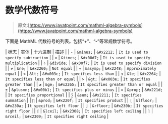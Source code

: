# 数学代数符号

> 原文:[https://www.javatpoint.com/mathml-algebra-symbols](https://www.javatpoint.com/mathml-algebra-symbols)

下面是 MathML 代数符号的列表。包括“+”、“-”等常规数学符号。

| 标志 | 实体 | 十六进制 | 描述 |
| `-` | `&minus;` | `&#x2212;` | `It is used to specify subtraction` |
| `×` | `&times;` | `&#x00d7;` | `It is used to specify multiplication` |
| `÷` | `&divide;` | `&#x00f7;` | `It is used to specify division` |
| `≠` | `&ne;` | `&#x2260;` | `Not equal` |
| `≈` | `&asymp;` | `&#x2248;` | `Approximately equal` |
| `<` | `&lt;` | `&#x003c;` | `It specifies less than` |
| `≤` | `&le;` | `&#x2264;` | `It specifies less than or equal` |
| `>` | `&gt;` | `&#x003e;` | `It specifies greater than` |
| `≥` | `&ge;` | `&#x2265;` | `It specifies greater than or equal` |
| `±` | `&plusmn;` | `&#x00b1;` | `It specifies plus or minus` |
| `∝` | `&prop;` | `&#x221d;` | `It specifies proportional` |
| `∑` | `&sum;` | `&#x2211;` | `It specifies summation` |
| `∏` | `&prod;` | `&#x220f;` | `It specifies product` |
| `⌊` | `&lfloor;` | `&#x230a;` | `It specifies left floor` |
| `⌋` | `&rfloor;` | `&#x230b;` | `It specifies right floor` |
| `⌈` | `&lceil;` | `&#x2308;` | `It specifies left ceiling` |
| `⌉` | `&rceil;` | `&#x2309;` | `It specifies right ceiling` |